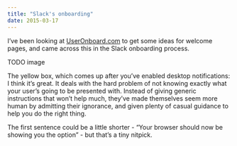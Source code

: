 ```yaml
---
title: "Slack's onboarding"
date: 2015-03-17
---
```


I’ve been looking at [UserOnboard.com](https://www.useronboard.com/user-onboarding-teardowns/) to get some ideas for welcome pages, and came across this in the Slack onboarding process.

TODO image

The yellow box, which comes up after you’ve enabled desktop notifications: I think it’s great. It deals with the hard problem of not knowing exactly what your user’s going to be presented with. Instead of giving generic instructions that won’t help much, they’ve made themselves seem more human by admitting their ignorance, and given plenty of casual guidance to help you do the right thing.

The first sentence could be a little shorter - “Your browser should now be showing you the option” - but that’s a tiny nitpick.

<!-- https://uiwriting.tumblr.com/post/113877229654/ive-been-looking-at-useronboardcom-to-get-some -->


